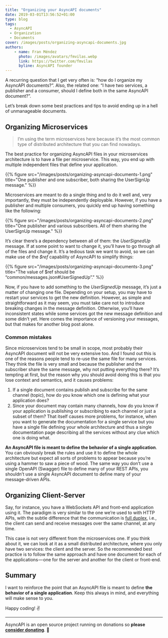 ```yaml
---
title: "Organizing your AsyncAPI documents"
date: 2019-03-01T13:56:52+01:00
type: blog
tags:
  - AsyncAPI
  - Organization
  - Documents
cover: /images/posts/organizing-asyncapi-documents.jpg
authors:
    - name: Fran Méndez
      photo: /images/avatars/fmvilas.webp
      link: https://twitter.com/fmvilas
      byline: AsyncAPI founder
---
```


A recurring question that I get very often is: “how do I organize my AsyncAPI documents?”. Also, the related one: “I have two services, a publisher and a consumer, should I define both in the same AsyncAPI document?”.

Let’s break down some best practices and tips to avoid ending up in a hell of unmanageable documents.

## Organizing Microservices
> I’m using the term microservices here because it’s the most common type of distributed architecture that you can find nowadays.

The best practice for organizing AsyncAPI files in your microservices architecture is to have a file per microservice. This way, you end up with multiple independent files that define your application.

{{% figure src="/images/posts/organizing-asyncapi-documents-1.png" title="One publisher and one subscriber, both sharing the UserSignUp message." %}}

Microservices are meant to do a single thing and to do it well and, very importantly, they must be independently deployable. However, if you have a publisher and multiple consumers, you quickly end up having something like the following:

{{% figure src="/images/posts/organizing-asyncapi-documents-2.png" title="One publisher and various subscribers. All of them sharing the UserSignUp message." %}}

It’s clear there’s a dependency between all of them: the _UserSignedUp_ message. If at some point to want to change it, you’ll have to go through all of the files and change it. It’s a tedious task we want to avoid, so we can make use of the _$ref_ capability of AsyncAPI to simplify things:

{{% figure src="/images/posts/organizing-asyncapi-documents-3.png" title="The value of $ref should be “common/messages.json#UserSignedUp”." %}}

Now, if you have to add something to the _UserSignedUp_ message, it’s just a matter of changing one file. Depending on your setup, you may have to restart your services to get the new definition. However, as simple and straightforward as it may seem, you must take care not to introduce breaking changes in the message definition. Otherwise, you’ll have inconsistent states while some services got the new message definition and some didn’t yet. Here comes the importance of versioning your messages, but that makes for another blog post alone.

### Common mistakes

Since microservices tend to be small in scope, most probably their AsyncAPI document will not be very extensive too. And I found out this is one of the reasons people tend to re-use the same file for many services. They think the file is very small and because the publisher and the subscriber share the same message, why not putting everything there? It’s tempting at first, but the reason why you should avoid doing this is that you lose context and semantics, and it causes problems:

1. If a single document contains publish and subscribe for the same channel (topic), how do you know which one is defining what your application does?
2. Since your document may contain many channels, how do you know if your application is publishing or subscribing to each channel or just a subset of them? That itself causes more problems, for instance, when you want to generate the documentation for a single service but you have a single file defining your whole architecture and thus a single documentation page describing all the services without any clue which one is doing what.

**An AsyncAPI file is meant to define the behavior of a single application**. You can obviously break the rules and use it to define the whole architecture but expect all sorts of problems to appear because you’re using a hammer to saw a piece of wood. The same way you don’t use a single OpenAPI (Swagger) file to define many of your REST APIs, you shouldn’t use a single AsyncAPI document to define many of your message-driven APIs.

## Organizing Client-Server
Say, for instance, you have a WebSockets API and front-end application using it. The paradigm is very similar to the one we’re used to with HTTP APIs, with the subtle difference that the communication is [full duplex](https://en.wikipedia.org/wiki/Duplex_%28telecommunications%29#Full_duplex), i.e., the client can send and receive messages over the same channel, at any time.

This case is not very different from the microservices one. If you think about it, we can look at it as a small distributed architecture, where you only have two services: the client and the server. So the recommended best practice is to follow the same approach and have one document for each of the applications — one for the server and another for the client or front-end.

## Summary
I want to reinforce the point that an AsyncAPI file is meant to define **the behavior of a single application**. Keep this always in mind, and everything will make sense to you.

Happy coding! ✌️

---

AsyncAPI is an open source project running on donations so **please [consider donating](https://opencollective.com/asyncapi)**. 🙌

